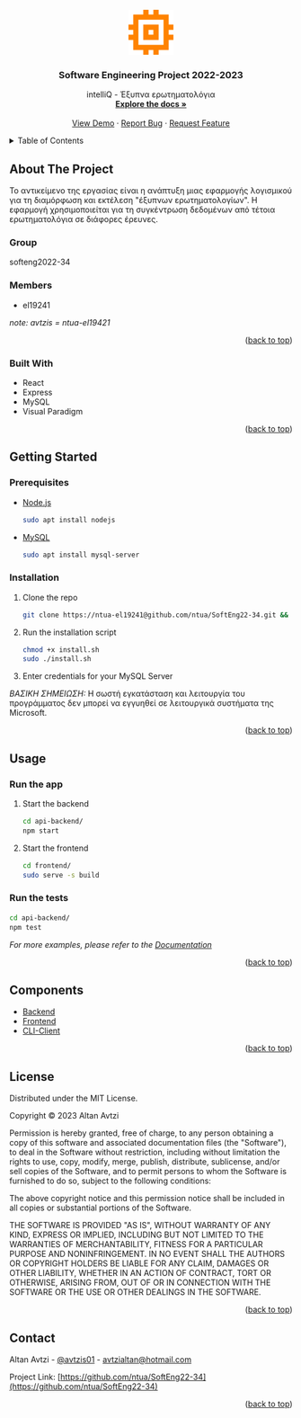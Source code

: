 <!-- PROJECT LOGO -->
<br />
<div align="center">
  <a href="https://github.com/ntua/SoftEng22-34">
    <img src="frontend/public/logo512.png" alt="Logo" width="80" height="80">
  </a>

<h3 align="center">Software Engineering Project 2022-2023</h3>

  <p align="center">
    intelliQ - Έξυπνα ερωτηματολόγια
    <br />
    <a href="https://github.com/ntua/SoftEng22-34"><strong>Explore the docs »</strong></a>
    <br />
    <br />
    <a href="https://github.com/ntua/SoftEng22-34">View Demo</a>
    ·
    <a href="https://github.com/ntua/SoftEng22-34/issues">Report Bug</a>
    ·
    <a href="https://github.com/ntua/SoftEng22-34/issues">Request Feature</a>
  </p>
</div>



<!-- TABLE OF CONTENTS -->
<details>
  <summary>Table of Contents</summary>
  <ol>
    <li>
      <a href="#about-the-project">About The Project</a>
      <ul>
        <li><a href="#built-with">Built With</a></li>
      </ul>
    </li>
    <li>
      <a href="#getting-started">Getting Started</a>
      <ul>
        <li><a href="#prerequisites">Prerequisites</a></li>
        <li><a href="#installation">Installation</a></li>
      </ul>
    </li>
    <li><a href="#usage">Usage</a></li>
    <li><a href="#roadmap">Roadmap</a></li>
    <li><a href="#contributing">Contributing</a></li>
    <li><a href="#license">License</a></li>
    <li><a href="#contact">Contact</a></li>
    <li><a href="#acknowledgments">Acknowledgments</a></li>
  </ol>
</details>



<!-- ABOUT THE PROJECT -->
## About The Project

Το αντικείμενο της εργασίας είναι η ανάπτυξη μιας εφαρμογής λογισμικού για τη διαμόρφωση και εκτέλεση "έξυπνων ερωτηματολογίων". Η εφαρμογή χρησιμοποιείται για τη συγκέντρωση δεδομένων από τέτοια ερωτηματολόγια σε διάφορες έρευνες.

### Group 
  softeng2022-34



### Members
* el19241
  
*note: avtzis = ntua-el19421*

<p align="right">(<a href="#readme-top">back to top</a>)</p>



### Built With

* React
* Express
* MySQL
* Visual Paradigm

<p align="right">(<a href="#readme-top">back to top</a>)</p>



<!-- GETTING STARTED -->
## Getting Started


### Prerequisites

* [Node.js](https://nodejs.org/)
  ```sh
  sudo apt install nodejs
  ```
* [MySQL](https://mysql.com/)
  ```sh
  sudo apt install mysql-server
  ```

### Installation

1. Clone the repo
   ```sh
   git clone https://ntua-el19241@github.com/ntua/SoftEng22-34.git && cd Softeng22-34/
   ```
2. Run the installation script
   ```sh
   chmod +x install.sh
   sudo ./install.sh
   ```
3. Enter credentials for your MySQL Server

*ΒΑΣΙΚΗ ΣΗΜΕΙΩΣΗ:* Η σωστή εγκατάσταση και λειτουργία του προγράμματος δεν μπορεί να εγγυηθεί σε λειτουργικά συστήματα της Microsoft.

<p align="right">(<a href="#readme-top">back to top</a>)</p>



<!-- USAGE EXAMPLES -->
## Usage

### Run the app

1. Start the backend
   ```sh
   cd api-backend/
   npm start
   ```
2. Start the frontend
   ```sh
   cd frontend/
   sudo serve -s build
   ```
   
### Run the tests
   ```sh
   cd api-backend/
   npm test
   ```

_For more examples, please refer to the [Documentation](vpp/api)_

<p align="right">(<a href="#readme-top">back to top</a>)</p>



<!-- ROADMAP -->
## Components

* [Backend](api-backend/)
* [Frontend](frontend/)
* [CLI-Client](cli/)

<p align="right">(<a href="#readme-top">back to top</a>)</p>



<!-- LICENSE -->
## License

Distributed under the MIT License. 

Copyright © 2023 Altan Avtzi

Permission is hereby granted, free of charge, to any person obtaining a copy of this software and associated documentation files (the "Software"), to deal in the Software without restriction, including without limitation the rights to use, copy, modify, merge, publish, distribute, sublicense, and/or sell copies of the Software, and to permit persons to whom the Software is furnished to do so, subject to the following conditions:

The above copyright notice and this permission notice shall be included in all copies or substantial portions of the Software.

THE SOFTWARE IS PROVIDED "AS IS", WITHOUT WARRANTY OF ANY KIND, EXPRESS OR IMPLIED, INCLUDING BUT NOT LIMITED TO THE WARRANTIES OF MERCHANTABILITY, FITNESS FOR A PARTICULAR PURPOSE AND NONINFRINGEMENT. IN NO EVENT SHALL THE AUTHORS OR COPYRIGHT HOLDERS BE LIABLE FOR ANY CLAIM, DAMAGES OR OTHER LIABILITY, WHETHER IN AN ACTION OF CONTRACT, TORT OR OTHERWISE, ARISING FROM, OUT OF OR IN CONNECTION WITH THE SOFTWARE OR THE USE OR OTHER DEALINGS IN THE SOFTWARE.

<p align="right">(<a href="#readme-top">back to top</a>)</p>



<!-- CONTACT -->
## Contact

Altan Avtzi - [@avtzis01](https://twitter.com/avtzis01) - avtzialtan@hotmail.com

Project Link: [https://github.com/ntua/SoftEng22-34](https://github.com/ntua/SoftEng22-34)

<p align="right">(<a href="#readme-top">back to top</a>)</p>



